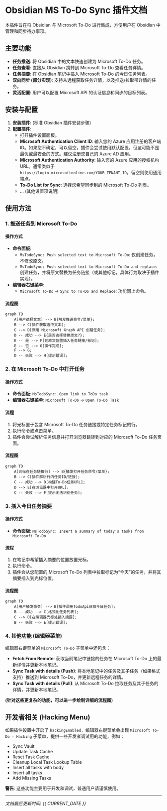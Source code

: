 # Obsidian MS To-Do Sync 插件文档

本插件旨在将 Obsidian 与 Microsoft To-Do 进行集成，方便用户在 Obsidian 中管理和同步待办事项。

## 主要功能

-   **任务推送**: 将 Obsidian 中的文本快速创建为 Microsoft To-Do 任务。
-   **任务查看**: 直接从 Obsidian 跳转到 Microsoft To-Do 查看任务详情。
-   **任务摘要**: 在 Obsidian 笔记中插入 Microsoft To-Do 的今日任务列表。
-   **双向同步 (部分实现)**: 支持从远程获取任务详情，以及推送/拉取带详情的任务。
-   **灵活配置**: 用户可以配置 Microsoft API 的认证信息和同步的目标列表。

## 安装与配置

1.  **安装插件**: (标准 Obsidian 插件安装步骤)
2.  **配置插件**:
    *   打开插件设置面板。
    *   **Microsoft Authentication Client ID**: 输入您的 Azure 应用注册的客户端 ID。如果您不确定，可以留空，插件会尝试使用默认配置，但这可能不是最优或最安全的方式。建议注册您自己的 Azure AD 应用。
    *   **Microsoft Authentication Authority**: 输入您的 Azure 应用的授权机构 URL。通常类似于 `https://login.microsoftonline.com/YOUR_TENANT_ID`。留空则使用通用端点。
    *   **To-Do List for Sync**: 选择您希望同步到的 Microsoft To-Do 列表。
    *   ... (其他设置项说明)

## 使用方法

### 1. 推送任务到 Microsoft To-Do

#### 操作方式

-   **命令面板**:
    -   `MsTodoSync: Push selected text to Microsoft To-Do`: 仅创建任务，不修改原文。
    -   `MsTodoSync: Push selected text to Microsoft To-Do and replace`: 创建任务，并将原文替换为任务链接（或其他标记，具体行为取决于插件实现）。
-   **编辑器右键菜单**:
    -   `Microsoft To-Do` -> `Sync to To-Do and Replace`: 功能同上命令。

#### 流程图

```mermaid
graph TD
    A[用户选择文本] --> B{触发推送命令/菜单};
    B --> C[插件获取选中文本];
    C --> D[调用 Microsoft Graph API 创建任务];
    D -- 成功 --> E{是否选择替换原文?};
    E -- 是 --> F[在原文位置插入任务链接/标记];
    E -- 否 --> G[操作完成];
    F --> G;
    D -- 失败 --> H[提示错误];
```

### 2. 在 Microsoft To-Do 中打开任务

#### 操作方式

-   **命令面板**: `MsTodoSync: Open link to ToDo task`
-   **编辑器右键菜单**: `Microsoft To-Do` -> `Open To-Do Task`

#### 流程

1.  将光标置于包含 Microsoft To-Do 任务链接或特定任务标记的行。
2.  执行命令或点击菜单。
3.  插件会尝试解析任务信息并打开浏览器跳转到对应的 Microsoft To-Do 任务页面。

#### 流程图

```mermaid
graph TD
    A[光标在任务链接行] --> B{触发打开任务命令/菜单};
    B --> C[插件解析行内任务ID/链接];
    C -- 成功 --> D[构建To-Do任务URL];
    D --> E[在浏览器中打开URL];
    C -- 失败 --> F[提示无法识别任务];
```

### 3. 插入今日任务摘要

#### 操作方式

-   **命令面板**: `MsTodoSync: Insert a summary of today's tasks from Microsoft To-Do`

#### 流程

1.  在笔记中希望插入摘要的位置放置光标。
2.  执行命令。
3.  插件会从您配置的 Microsoft To-Do 列表中拉取标记为“今天”的任务，并将其摘要插入到光标位置。

#### 流程图

```mermaid
graph TD
    A[用户触发命令] --> B[插件调用TodoApi获取今日任务];
    B -- 成功 --> C[格式化任务列表];
    C --> D[在编辑器光标处插入摘要];
    B -- 失败 --> E[提示错误];
```

### 4. 其他功能 (编辑器菜单)

编辑器右键菜单的 `Microsoft To-Do` 子菜单中还包含：

-   **Fetch From Remote**: 获取当前笔记中链接的任务在 Microsoft To-Do 上的最新详情并更新本地笔记。
-   **Sync Task with details (Push)**: 将本地笔记中的任务及其子任务（如果格式支持）推送到 Microsoft To-Do，并更新远程任务的详情。
-   **Sync Task with details (Pull)**: 从 Microsoft To-Do 拉取任务及其子任务的详情，并更新本地笔记。

**(针对这些更复杂的功能，可以进一步绘制详细的流程图)**

## 开发者相关 (Hacking Menu)

如果插件设置中开启了 `hackingEnabled`，编辑器右键菜单会出现 `Microsoft To-Do - Hacking` 子菜单，提供一些开发者调试用的功能，例如：

-   Sync Vault
-   Update Task Cache
-   Reset Task Cache
-   Cleanup Local Task Lookup Table
-   Insert all tasks with body
-   Insert all tasks
-   Add Missing Tasks

**警告**: 这些功能主要用于开发和调试，普通用户请谨慎使用。

---

*文档最后更新时间: {{ CURRENT_DATE }}*